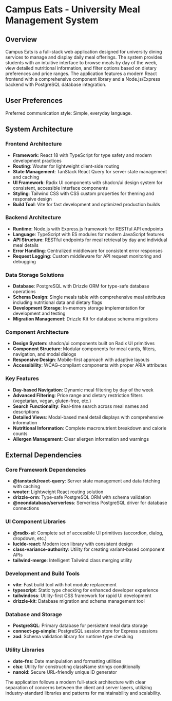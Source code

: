 # Campus Eats - University Meal Management System

## Overview

Campus Eats is a full-stack web application designed for university dining services to manage and display daily meal offerings. The system provides students with an intuitive interface to browse meals by day of the week, view detailed nutritional information, and filter options based on dietary preferences and price ranges. The application features a modern React frontend with a comprehensive component library and a Node.js/Express backend with PostgreSQL database integration.

## User Preferences

Preferred communication style: Simple, everyday language.

## System Architecture

### Frontend Architecture
- **Framework**: React 18 with TypeScript for type safety and modern development practices
- **Routing**: Wouter for lightweight client-side routing
- **State Management**: TanStack React Query for server state management and caching
- **UI Framework**: Radix UI components with shadcn/ui design system for consistent, accessible interface components
- **Styling**: Tailwind CSS with CSS custom properties for theming and responsive design
- **Build Tool**: Vite for fast development and optimized production builds

### Backend Architecture
- **Runtime**: Node.js with Express.js framework for RESTful API endpoints
- **Language**: TypeScript with ES modules for modern JavaScript features
- **API Structure**: RESTful endpoints for meal retrieval by day and individual meal details
- **Error Handling**: Centralized middleware for consistent error responses
- **Request Logging**: Custom middleware for API request monitoring and debugging

### Data Storage Solutions
- **Database**: PostgreSQL with Drizzle ORM for type-safe database operations
- **Schema Design**: Single meals table with comprehensive meal attributes including nutritional data and dietary flags
- **Development Storage**: In-memory storage implementation for development and testing
- **Migration Management**: Drizzle Kit for database schema migrations

### Component Architecture
- **Design System**: shadcn/ui components built on Radix UI primitives
- **Component Structure**: Modular components for meal cards, filters, navigation, and modal dialogs
- **Responsive Design**: Mobile-first approach with adaptive layouts
- **Accessibility**: WCAG-compliant components with proper ARIA attributes

### Key Features
- **Day-based Navigation**: Dynamic meal filtering by day of the week
- **Advanced Filtering**: Price range and dietary restriction filters (vegetarian, vegan, gluten-free, etc.)
- **Search Functionality**: Real-time search across meal names and descriptions
- **Detailed Views**: Modal-based meal detail displays with comprehensive information
- **Nutritional Information**: Complete macronutrient breakdown and calorie counts
- **Allergen Management**: Clear allergen information and warnings

## External Dependencies

### Core Framework Dependencies
- **@tanstack/react-query**: Server state management and data fetching with caching
- **wouter**: Lightweight React routing solution
- **drizzle-orm**: Type-safe PostgreSQL ORM with schema validation
- **@neondatabase/serverless**: Serverless PostgreSQL driver for database connections

### UI Component Libraries
- **@radix-ui**: Complete set of accessible UI primitives (accordion, dialog, dropdown, etc.)
- **lucide-react**: Modern icon library with consistent design
- **class-variance-authority**: Utility for creating variant-based component APIs
- **tailwind-merge**: Intelligent Tailwind class merging utility

### Development and Build Tools
- **vite**: Fast build tool with hot module replacement
- **typescript**: Static type checking for enhanced developer experience
- **tailwindcss**: Utility-first CSS framework for rapid UI development
- **drizzle-kit**: Database migration and schema management tool

### Database and Storage
- **PostgreSQL**: Primary database for persistent meal data storage
- **connect-pg-simple**: PostgreSQL session store for Express sessions
- **zod**: Schema validation library for runtime type checking

### Utility Libraries
- **date-fns**: Date manipulation and formatting utilities
- **clsx**: Utility for constructing className strings conditionally
- **nanoid**: Secure URL-friendly unique ID generator

The application follows a modern full-stack architecture with clear separation of concerns between the client and server layers, utilizing industry-standard libraries and patterns for maintainability and scalability.